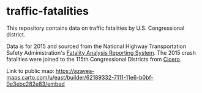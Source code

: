 # traffic-fatalities

This repository contains data on traffic fatalities by U.S. Congressional district. 

Data is for 2015 and sourced from the National Highway Transportation Safety Administration's [Fatality Analysis Reporting System](http://www.nhtsa.gov/FARS). The 2015 crash fatalities were joined to the 115th Congressional Districts from [Cicero](http://www.cicerodata.com).

Link to public map: https://azavea-maps.carto.com/u/east/builder/62189332-7111-11e6-b0bf-0e3ebc282e83/embed
